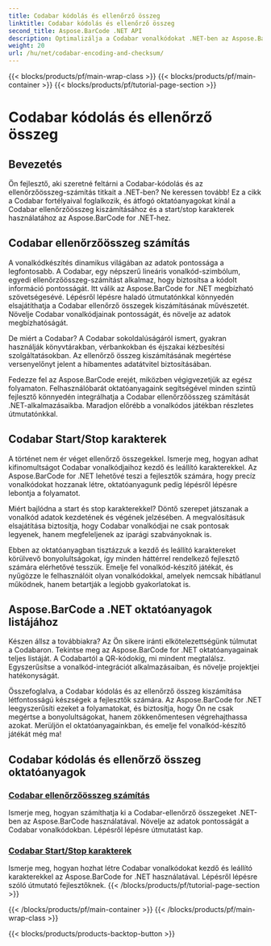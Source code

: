 ```yaml
---
title: Codabar kódolás és ellenőrző összeg
linktitle: Codabar kódolás és ellenőrző összeg
second_title: Aspose.BarCode .NET API
description: Optimalizálja a Codabar vonalkódokat .NET-ben az Aspose.BarCode segítségével! Fő ellenőrzőösszeg számítás a pontos adatokhoz. Az oktatóanyagaink segítségével könnyedén hozhat létre start/stop karaktereket.
weight: 20
url: /hu/net/codabar-encoding-and-checksum/
---
```


{{< blocks/products/pf/main-wrap-class >}}
{{< blocks/products/pf/main-container >}}
{{< blocks/products/pf/tutorial-page-section >}}

# Codabar kódolás és ellenőrző összeg

## Bevezetés

Ön fejlesztő, aki szeretné feltárni a Codabar-kódolás és az ellenőrzőösszeg-számítás titkait a .NET-ben? Ne keressen tovább! Ez a cikk a Codabar fortélyaival foglalkozik, és átfogó oktatóanyagokat kínál a Codabar ellenőrzőösszeg kiszámításához és a start/stop karakterek használatához az Aspose.BarCode for .NET-hez.

## Codabar ellenőrzőösszeg számítás
A vonalkódkészítés dinamikus világában az adatok pontossága a legfontosabb. A Codabar, egy népszerű lineáris vonalkód-szimbólum, egyedi ellenőrzőösszeg-számítást alkalmaz, hogy biztosítsa a kódolt információ pontosságát. Itt válik az Aspose.BarCode for .NET megbízható szövetségesévé. Lépésről lépésre haladó útmutatónkkal könnyedén elsajátíthatja a Codabar ellenőrző összegek kiszámításának művészetét. Növelje Codabar vonalkódjainak pontosságát, és növelje az adatok megbízhatóságát.

De miért a Codabar? A Codabar sokoldalúságáról ismert, gyakran használják könyvtárakban, vérbankokban és éjszakai kézbesítési szolgáltatásokban. Az ellenőrző összeg kiszámításának megértése versenyelőnyt jelent a hibamentes adatátvitel biztosításában.

Fedezze fel az Aspose.BarCode erejét, miközben végigvezetjük az egész folyamaton. Felhasználóbarát oktatóanyagaink segítségével minden szintű fejlesztő könnyedén integrálhatja a Codabar ellenőrzőösszeg számítását .NET-alkalmazásaikba. Maradjon előrébb a vonalkódos játékban részletes útmutatónkkal.

## Codabar Start/Stop karakterek
A történet nem ér véget ellenőrző összegekkel. Ismerje meg, hogyan adhat kifinomultságot Codabar vonalkódjaihoz kezdő és leállító karakterekkel. Az Aspose.BarCode for .NET lehetővé teszi a fejlesztők számára, hogy precíz vonalkódokat hozzanak létre, oktatóanyagunk pedig lépésről lépésre lebontja a folyamatot.

Miért bajlódna a start és stop karakterekkel? Döntő szerepet játszanak a vonalkód adatok kezdetének és végének jelzésében. A megvalósításuk elsajátítása biztosítja, hogy Codabar vonalkódjai ne csak pontosak legyenek, hanem megfeleljenek az iparági szabványoknak is.

Ebben az oktatóanyagban tisztázzuk a kezdő és leállító karaktereket körülvevő bonyolultságokat, így minden háttérrel rendelkező fejlesztő számára elérhetővé tesszük. Emelje fel vonalkód-készítő játékát, és nyűgözze le felhasználóit olyan vonalkódokkal, amelyek nemcsak hibátlanul működnek, hanem betartják a legjobb gyakorlatokat is.

## Aspose.BarCode a .NET oktatóanyagok listájához
Készen állsz a továbbiakra? Az Ön sikere iránti elkötelezettségünk túlmutat a Codabaron. Tekintse meg az Aspose.BarCode for .NET oktatóanyagainak teljes listáját. A Codabartól a QR-kódokig, mi mindent megtalálsz. Egyszerűsítse a vonalkód-integrációt alkalmazásaiban, és növelje projektjei hatékonyságát.

Összefoglalva, a Codabar kódolás és az ellenőrző összeg kiszámítása létfontosságú készségek a fejlesztők számára. Az Aspose.BarCode for .NET leegyszerűsíti ezeket a folyamatokat, és biztosítja, hogy Ön ne csak megértse a bonyolultságokat, hanem zökkenőmentesen végrehajthassa azokat. Merüljön el oktatóanyagainkban, és emelje fel vonalkód-készítő játékát még ma!
## Codabar kódolás és ellenőrző összeg oktatóanyagok
### [Codabar ellenőrzőösszeg számítás](./codabar-checksum-calculation/)
Ismerje meg, hogyan számíthatja ki a Codabar-ellenőrző összegeket .NET-ben az Aspose.BarCode használatával. Növelje az adatok pontosságát a Codabar vonalkódokban. Lépésről lépésre útmutatást kap.
### [Codabar Start/Stop karakterek](./codabar-start-stop-characters/)
Ismerje meg, hogyan hozhat létre Codabar vonalkódokat kezdő és leállító karakterekkel az Aspose.BarCode for .NET használatával. Lépésről lépésre szóló útmutató fejlesztőknek.
{{< /blocks/products/pf/tutorial-page-section >}}

{{< /blocks/products/pf/main-container >}}
{{< /blocks/products/pf/main-wrap-class >}}

{{< blocks/products/products-backtop-button >}}
